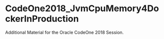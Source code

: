 # CodeOne2018_JvmCpuMemory4DockerInProduction
Additional Material for the Oracle CodeOne 2018 Session.
